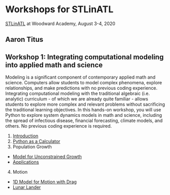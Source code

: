 # Workshops for STLinATL

[STLinATL](https://stlinatl.com/) at Woodward Academy, August 3-4, 2020

## Aaron Titus

## Workshop 1: Integrating computational modeling into applied math and science

Modeling is a significant component of contemporary applied math and science. Computers allow students to model complex phenomena, explore relationships, and make predictions with no previous coding experience. Integrating computational modeling with the traditional algebraic (i.e. analytic) curriculum - of which we are already quite familiar - allows students to explore more complex and relevant problems without sacrificing the traditional learning objectives.  In this hands-on workshop, you will use Python to explore system dynamics models in math and science, including the spread of infectious disease, financial forecasting, climate models, and others. No previous coding experience is required.

1. [Introduction](https://colab.research.google.com/github/atitus/STLinATL/blob/master/workshop1/01-introduction/01-introduction.ipynb)
2. [Python as a Calculator](https://colab.research.google.com/github/atitus/STLinATL/blob/master/workshop1/02-python-calc/02-python-calculator.ipynb)
3. Population Growth
  - [Model for Unconstrained Growth](https://colab.research.google.com/github/atitus/STLinATL/blob/master/workshop1/03a-pop-growth/03-01-pop-growth-model-only.ipynb)
  - [Applications](https://colab.research.google.com/github/atitus/STLinATL/blob/master/workshop1/03a-pop-growth/03-02-pop-growth-hw.ipynb)
4. Motion
  - [1D Model for Motion with Drag](https://colab.research.google.com/github/atitus/STLinATL/blob/master/workshop1/03c-motion/03-air-drag-model-only.ipynb)
  - [Lunar Lander](https://colab.research.google.com/github/atitus/STLinATL/blob/master/workshop1/03c-motion/03-lunar-lander.ipynb)